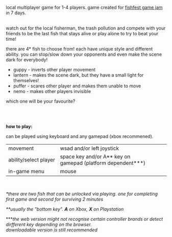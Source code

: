 <p>local multiplayer game for 1-4 players. game created for <a href="https://itch.io/jam/fishfest" target="_blank">fishfest game jam</a> in 7 days.<br><br></p>
<p>watch out for the local fisherman, the trash pollution and compete with your friends to be the last fish that stays alive or play alone to try to beat your time!<br></p>
<p>there are 4* fish to choose from! each have unique style and different ability. you can stop/slow down your opponents and even make the scene dark for everybody!</p>
<ul><li>guppy - inverts other player movement</li><li>lantern - makes the scene dark, but they have a small light for themselves!</li><li>puffer - scares other player and makes them unable to move</li><li>nemo - makes other players invisible</li></ul>
<p>which one will be your favourite?<br><br></p>
<p><br></p>
<p><strong>how to play:</strong></p>
<p>can be played using keyboard and any gamepad (xbox recommened).<br></p>
<table><tbody><tr><td>movement</td><td>wsad and/or left joystick</td></tr><tr><td>ability/select&nbsp;player</td><td>space key and/or A** key on gamepad&nbsp;(platform dependent***)</td></tr><tr><td>in-game menu</td><td>mouse</td></tr></tbody></table>
<p><em><br></em></p>
<p><em>*there&nbsp;are&nbsp;two fish&nbsp;that&nbsp;can be unlocked&nbsp;via&nbsp;playing.&nbsp;one for&nbsp;completing first game and second for surviving 2 minutes<br></em></p>
<p><em>**usually the "bottom key". <strong>A</strong> on Xbox, <strong>X</strong> on Playstation</em><br></p>
<p>***<em>the web&nbsp;version&nbsp;might not recognise certain controller&nbsp;brands or detect dirfferent key depending on&nbsp;the browser. downloadable&nbsp;version&nbsp;is&nbsp;still&nbsp;recommended</em></p>
